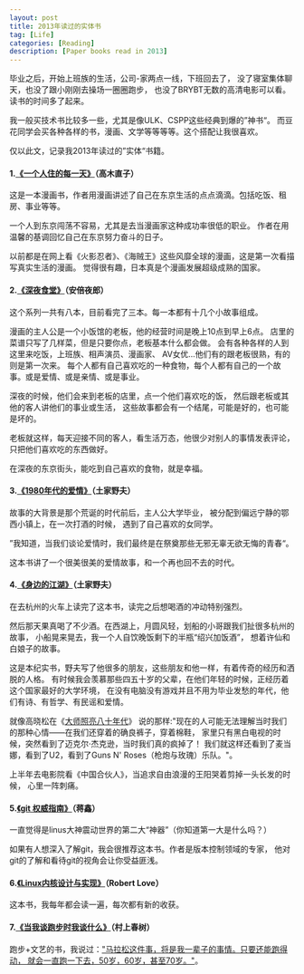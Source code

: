 ```yaml
---
layout: post
title: 2013年读过的实体书
tag: [Life]
categories: [Reading]
description: [Paper books read in 2013]
---
```


毕业之后，开始上班族的生活，公司-家两点一线，下班回去了，
没了寝室集体聊天，也没了跟小刚刚去操场一圈圈跑步，
也没了BRYBT无数的高清电影可以看。读书的时间多了起来。

我一般买技术书比较多一些，尤其是像ULK、CSPP这些经典到爆的”神书“。
而豆花同学会买各种各样的书，漫画、文学等等等等。这个搭配让我很喜欢。

仅以此文，记录我2013年读过的”实体“书籍。

#### 1.[《一个人住的每一天》](http://book.douban.com/subject/6387054/)（高木直子）

这是一本漫画书，作者用漫画讲述了自己在东京生活的点点滴滴。包括吃饭、租房、事业等等。

一个人到东京闯荡不容易，尤其是去当漫画家这种成功率很低的职业。
作者在用温馨的基调回忆自己在东京努力奋斗的日子。

以前都是在网上看《火影忍者》、《海贼王》这些风靡全球的漫画，这是第一次看描写真实生活的漫画。
觉得很有趣，日本真是个漫画发展超级成熟的国家。


#### 2.[《深夜食堂》](http://book.douban.com/subject/20470917/)（安倍夜郎）

这个系列一共有八本，目前看完了三本。每一本都有十几个小故事组成。

漫画的主人公是一个小饭馆的老板，他的经营时间是晚上10点到早上6点。
店里的菜谱只写了几样菜，但是只要你点，老板基本什么都会做。
会有各种各样的人到这里来吃饭，上班族、相声演员、漫画家、
AV女优...他们有的跟老板很熟，有的则是第一次来。
每个人都有自己喜欢吃的一种食物，每个人都有自己的一个故事。或是爱情、或是亲情、或是事业。

深夜的时候，他们会来到老板的店里，点一个他们喜欢吃的饭，
然后跟老板或其他的客人讲他们的事业或生活，
这些故事都会有一个结尾，可能是好的，也可能是坏的。

老板就这样，每天迎接不同的客人，看生活万态，他很少对别人的事情发表评论，只把他们喜欢吃的东西做好。

在深夜的东京街头，能吃到自己喜欢的食物，就是幸福。

#### 3.[《1980年代的爱情》](http://book.douban.com/subject/25696089/)（土家野夫）

故事的大背景是那个荒诞的时代前后，主人公大学毕业，
被分配到偏远宁静的鄂西小镇上，在一次打酒的时候，
遇到了自己喜欢的女同学。

”我知道，当我们谈论爱情时，我们最终是在祭奠那些无邪无辜无欲无悔的青春“。

这本书讲了一个很美很美的爱情故事，和一个再也回不去的时代。

#### 4.[《身边的江湖》](http://book.douban.com/subject/25639223/)（土家野夫）

在去杭州的火车上读完了这本书，读完之后想喝酒的冲动特别强烈。

然后那天果真喝了不少酒。在西湖上，月圆风轻，划船的小哥跟我们扯很多杭州的故事，
小船晃来晃去，我一个人自饮晚饭剩下的半瓶“绍兴加饭酒”，
想着许仙和白娘子的故事。

这是本纪实书，野夫写了他很多的朋友，这些朋友和他一样，有着传奇的经历和洒脱的人格。
有时候我会羡慕那些四五十岁的父辈，在他们年轻的时候，正经历着这个国家最好的大学环境，
在没有电脑没有游戏并且不用为毕业发愁的年代，他们有诗、有哲学、有民谣和爱情。

就像高晓松在《[大师照亮八十年代](http://v.youku.com/v_show/id_XNDQwMDU0NDg4.html)》
说的那样:"现在的人可能无法理解当时我们的那种心情——在我们还穿着的确良裤子，穿着棉鞋，
家里只有黑白电视的时候，突然看到了迈克尔·杰克逊，当时我们真的疯掉了！
我们就这样还看到了麦当娜，看到了U2，看到了Guns N' Roses（枪炮与玫瑰）乐队。"。

上半年去电影院看《中国合伙人》，当追求自由浪漫的王阳哭着剪掉一头长发的时候，
心里一阵刺痛。

#### 5.[《git 权威指南》](http://book.douban.com/subject/6526452/)（蒋鑫）

一直觉得是linus大神震动世界的第二大“神器”（你知道第一大是什么吗？）

如果有人想深入了解git，我会很推荐这本书。作者是版本控制领域的专家，
他对git的了解和看待git的视角会让你受益匪浅。

#### 6.[《Linux内核设计与实现》](http://book.douban.com/subject/6097773/)（Robert Love）

这本书，我每年都会读一遍，每次都有新的收获。

#### 7.[《当我谈跑步时我谈什么》](http://book.douban.com/subject/4872222/)（村上春树）

跑步+文艺的书，我说过：["马拉松这件事，将是我一辈子的事情。只要还能跑得动， 就会一直跑一下去，50岁，60岁，甚至70岁。"](http://byrlx.github.io/2013/10/30/%E7%AC%AC%E4%BA%8C%E6%AC%A1%E5%8C%97%E4%BA%AC%E9%A9%AC%E6%8B%89%E6%9D%BE.html)。

